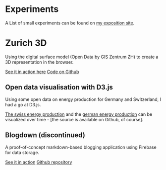 <!-- ::Experiments -->
# Experiments

A List of small experiments can be found on [my exposition site](http://avgp.github.io/exposition).

# Zurich 3D

Using the digital surface model (Open Data by GIS Zentrum ZH) to create a 3D representation in the browser.

[See it in action here](http://avgp.github.io/zurich3d)
[Code on Github](https://github.com/avgp/zurich3d)

## Open data visualisation with D3.js
Using some open data on energy production for Germany and Switzerland, I had a go at D3.js.

[The swiss energy production](http://avgp.github.io/opendata-playground/energy_production/switzerland/index.html)
and the [german energy production](https://github.com/AVGP/opendata-playground/tree/master/energy_production) can be visualized over time - [the source is available on Github, of course].


## Blogdown (discontinued)
A proof-of-concept markdown-based blogging application using Firebase for data storage.

[See it in action](http://avgp.github.io/blogdown)
[Github repository](https://github.com/avgp/blogdown)
